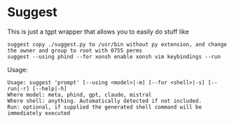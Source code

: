 # Suggest

This is just a tgpt wrapper that allows you to easily do stuff like

```
suggest copy ./suggest.py to /usr/bin without py extension, and change the owner and group to root with 0755 perms
suggest --using phind --for xonsh enable xonsh vim keybindings --run
```

Usage:

```
Usage: suggest 'prompt' [--using <model>|-m] [--for <shell>|-s] [--run|-r] [--help|-h]
Where model: meta, phind, gpt, claude, mistral
Where shell: anything. Automatically detected if not included.
Run: optional, if supplied the generated shell command will be immediately executed
```
